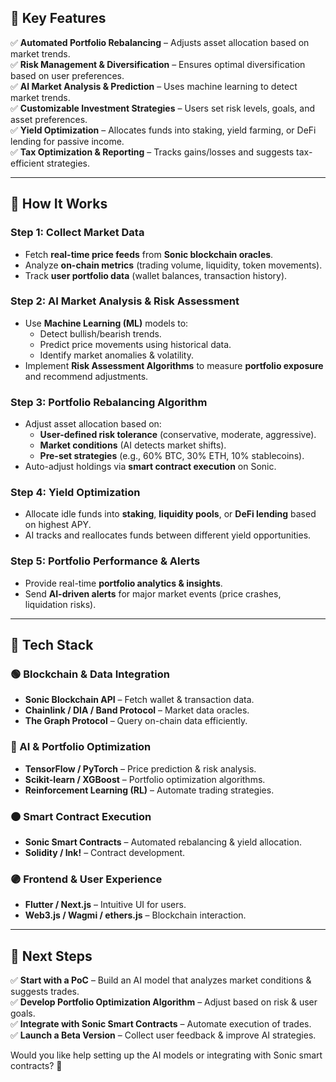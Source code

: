 ## **🔹 Key Features**

✅ **Automated Portfolio Rebalancing** – Adjusts asset allocation based on market trends.  
✅ **Risk Management & Diversification** – Ensures optimal diversification based on user preferences.  
✅ **AI Market Analysis & Prediction** – Uses machine learning to detect market trends.  
✅ **Customizable Investment Strategies** – Users set risk levels, goals, and asset preferences.  
✅ **Yield Optimization** – Allocates funds into staking, yield farming, or DeFi lending for passive income.  
✅ **Tax Optimization & Reporting** – Tracks gains/losses and suggests tax-efficient strategies.

---

## **🔹 How It Works**

### **Step 1: Collect Market Data**

- Fetch **real-time price feeds** from **Sonic blockchain oracles**.
- Analyze **on-chain metrics** (trading volume, liquidity, token movements).
- Track **user portfolio data** (wallet balances, transaction history).

### **Step 2: AI Market Analysis & Risk Assessment**

- Use **Machine Learning (ML)** models to:
  - Detect bullish/bearish trends.
  - Predict price movements using historical data.
  - Identify market anomalies & volatility.
- Implement **Risk Assessment Algorithms** to measure **portfolio exposure** and recommend adjustments.

### **Step 3: Portfolio Rebalancing Algorithm**

- Adjust asset allocation based on:
  - **User-defined risk tolerance** (conservative, moderate, aggressive).
  - **Market conditions** (AI detects market shifts).
  - **Pre-set strategies** (e.g., 60% BTC, 30% ETH, 10% stablecoins).
- Auto-adjust holdings via **smart contract execution** on Sonic.

### **Step 4: Yield Optimization**

- Allocate idle funds into **staking**, **liquidity pools**, or **DeFi lending** based on highest APY.
- AI tracks and reallocates funds between different yield opportunities.

### **Step 5: Portfolio Performance & Alerts**

- Provide real-time **portfolio analytics & insights**.
- Send **AI-driven alerts** for major market events (price crashes, liquidation risks).

---

## **🔹 Tech Stack**

### **🟢 Blockchain & Data Integration**

- **Sonic Blockchain API** – Fetch wallet & transaction data.
- **Chainlink / DIA / Band Protocol** – Market data oracles.
- **The Graph Protocol** – Query on-chain data efficiently.

### **🔵 AI & Portfolio Optimization**

- **TensorFlow / PyTorch** – Price prediction & risk analysis.
- **Scikit-learn / XGBoost** – Portfolio optimization algorithms.
- **Reinforcement Learning (RL)** – Automate trading strategies.

### **🟠 Smart Contract Execution**

- **Sonic Smart Contracts** – Automated rebalancing & yield allocation.
- **Solidity / Ink!** – Contract development.

### **🟣 Frontend & User Experience**

- **Flutter / Next.js** – Intuitive UI for users.
- **Web3.js / Wagmi / ethers.js** – Blockchain interaction.

---

## **🔹 Next Steps**

✅ **Start with a PoC** – Build an AI model that analyzes market conditions & suggests trades.  
✅ **Develop Portfolio Optimization Algorithm** – Adjust based on risk & user goals.  
✅ **Integrate with Sonic Smart Contracts** – Automate execution of trades.  
✅ **Launch a Beta Version** – Collect user feedback & improve AI strategies.

Would you like help setting up the AI models or integrating with Sonic smart contracts? 🚀
